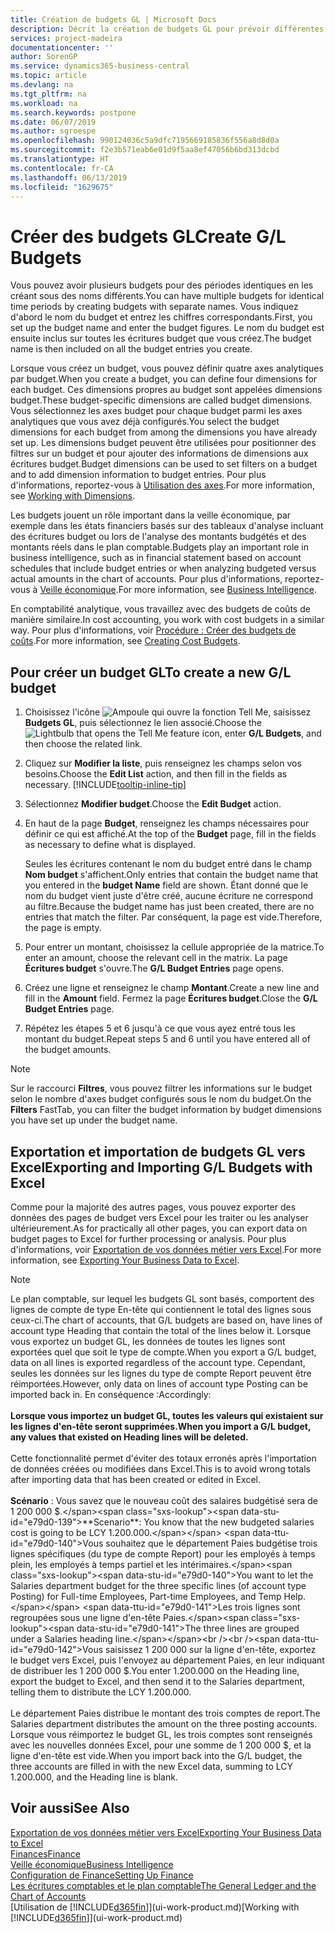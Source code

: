 ```yaml
---
title: Création de budgets GL | Microsoft Docs
description: Décrit la création de budgets GL pour prévoir différentes activités financières et affecter des dimensions à des fins de veille économique.
services: project-madeira
documentationcenter: ''
author: SorenGP
ms.service: dynamics365-business-central
ms.topic: article
ms.devlang: na
ms.tgt_pltfrm: na
ms.workload: na
ms.search.keywords: postpone
ms.date: 06/07/2019
ms.author: sgroespe
ms.openlocfilehash: 990124036c5a9dfc7195669185836f556a8d8d0a
ms.sourcegitcommit: f2e3b571eab6e01d9f5aa8ef47056b6bd313dcbd
ms.translationtype: HT
ms.contentlocale: fr-CA
ms.lasthandoff: 06/13/2019
ms.locfileid: "1629675"
---
```

# <a name="create-gl-budgets"></a><span data-ttu-id="e79d0-103">Créer des budgets GL</span><span class="sxs-lookup"><span data-stu-id="e79d0-103">Create G/L Budgets</span></span>
<span data-ttu-id="e79d0-104">Vous pouvez avoir plusieurs budgets pour des périodes identiques en les créant sous des noms différents.</span><span class="sxs-lookup"><span data-stu-id="e79d0-104">You can have multiple budgets for identical time periods by creating budgets with separate names.</span></span> <span data-ttu-id="e79d0-105">Vous indiquez d'abord le nom du budget et entrez les chiffres correspondants.</span><span class="sxs-lookup"><span data-stu-id="e79d0-105">First, you set up the budget name and enter the budget figures.</span></span> <span data-ttu-id="e79d0-106">Le nom du budget est ensuite inclus sur toutes les écritures budget que vous créez.</span><span class="sxs-lookup"><span data-stu-id="e79d0-106">The budget name is then included on all the budget entries you create.</span></span>  

<span data-ttu-id="e79d0-107">Lorsque vous créez un budget, vous pouvez définir quatre axes analytiques par budget.</span><span class="sxs-lookup"><span data-stu-id="e79d0-107">When you create a budget, you can define four dimensions for each budget.</span></span> <span data-ttu-id="e79d0-108">Ces dimensions propres au budget sont appelées dimensions budget.</span><span class="sxs-lookup"><span data-stu-id="e79d0-108">These budget-specific dimensions are called budget dimensions.</span></span> <span data-ttu-id="e79d0-109">Vous sélectionnez les axes budget pour chaque budget parmi les axes analytiques que vous avez déjà configurés.</span><span class="sxs-lookup"><span data-stu-id="e79d0-109">You select the budget dimensions for each budget from among the dimensions you have already set up.</span></span> <span data-ttu-id="e79d0-110">Les dimensions budget peuvent être utilisées pour positionner des filtres sur un budget et pour ajouter des informations de dimensions aux écritures budget.</span><span class="sxs-lookup"><span data-stu-id="e79d0-110">Budget dimensions can be used to set filters on a budget and to add dimension information to budget entries.</span></span> <span data-ttu-id="e79d0-111">Pour plus d'informations, reportez-vous à [Utilisation des axes](finance-dimensions.md).</span><span class="sxs-lookup"><span data-stu-id="e79d0-111">For more information, see [Working with Dimensions](finance-dimensions.md).</span></span>

<span data-ttu-id="e79d0-112">Les budgets jouent un rôle important dans la veille économique, par exemple dans les états financiers basés sur des tableaux d'analyse incluant des écritures budget ou lors de l'analyse des montants budgétés et des montants réels dans le plan comptable.</span><span class="sxs-lookup"><span data-stu-id="e79d0-112">Budgets play an important role in business intelligence, such as in financial statement based on account schedules that include budget entries or when analyzing budgeted versus actual amounts in the chart of accounts.</span></span> <span data-ttu-id="e79d0-113">Pour plus d'informations, reportez-vous à [Veille économique](bi.md).</span><span class="sxs-lookup"><span data-stu-id="e79d0-113">For more information, see [Business Intelligence](bi.md).</span></span>

<span data-ttu-id="e79d0-114">En comptabilité analytique, vous travaillez avec des budgets de coûts de manière similaire.</span><span class="sxs-lookup"><span data-stu-id="e79d0-114">In cost accounting, you work with cost budgets in a similar way.</span></span> <span data-ttu-id="e79d0-115">Pour plus d'informations, voir [Procédure : Créer des budgets de coûts](finance-create-cost-budgets.md).</span><span class="sxs-lookup"><span data-stu-id="e79d0-115">For more information, see [Creating Cost Budgets](finance-create-cost-budgets.md).</span></span>    

## <a name="to-create-a-new-gl-budget"></a><span data-ttu-id="e79d0-116">Pour créer un budget GL</span><span class="sxs-lookup"><span data-stu-id="e79d0-116">To create a new G/L budget</span></span>  
1. <span data-ttu-id="e79d0-117">Choisissez l'icône ![Ampoule qui ouvre la fonction Tell Me](media/ui-search/search_small.png "Dites-moi ce que vous voulez faire"), saisissez **Budgets GL**, puis sélectionnez le lien associé.</span><span class="sxs-lookup"><span data-stu-id="e79d0-117">Choose the ![Lightbulb that opens the Tell Me feature](media/ui-search/search_small.png "Tell me what you want to do") icon, enter **G/L Budgets**, and then choose the related link.</span></span>  
2. <span data-ttu-id="e79d0-118">Cliquez sur **Modifier la liste**, puis renseignez les champs selon vos besoins.</span><span class="sxs-lookup"><span data-stu-id="e79d0-118">Choose the **Edit List** action, and then fill in the fields as necessary.</span></span> [!INCLUDE[tooltip-inline-tip](includes/tooltip-inline-tip_md.md)]  
3. <span data-ttu-id="e79d0-119">Sélectionnez **Modifier budget**.</span><span class="sxs-lookup"><span data-stu-id="e79d0-119">Choose the **Edit Budget** action.</span></span>
4. <span data-ttu-id="e79d0-120">En haut de la page **Budget**, renseignez les champs nécessaires pour définir ce qui est affiché.</span><span class="sxs-lookup"><span data-stu-id="e79d0-120">At the top of the **Budget** page, fill in the fields as necessary to define what is displayed.</span></span>  

    <span data-ttu-id="e79d0-121">Seules les écritures contenant le nom du budget entré dans le champ **Nom budget** s'affichent.</span><span class="sxs-lookup"><span data-stu-id="e79d0-121">Only entries that contain the budget name that you entered in the **budget Name** field are shown.</span></span> <span data-ttu-id="e79d0-122">Étant donné que le nom du budget vient juste d'être créé, aucune écriture ne correspond au filtre.</span><span class="sxs-lookup"><span data-stu-id="e79d0-122">Because the budget name has just been created, there are no entries that match the filter.</span></span> <span data-ttu-id="e79d0-123">Par conséquent, la page est vide.</span><span class="sxs-lookup"><span data-stu-id="e79d0-123">Therefore, the page is empty.</span></span>  
5. <span data-ttu-id="e79d0-124">Pour entrer un montant, choisissez la cellule appropriée de la matrice.</span><span class="sxs-lookup"><span data-stu-id="e79d0-124">To enter an amount, choose the relevant cell in the matrix.</span></span> <span data-ttu-id="e79d0-125">La page **Écritures budget** s'ouvre.</span><span class="sxs-lookup"><span data-stu-id="e79d0-125">The **G/L Budget Entries** page opens.</span></span>  
6. <span data-ttu-id="e79d0-126">Créez une ligne et renseignez le champ **Montant**.</span><span class="sxs-lookup"><span data-stu-id="e79d0-126">Create a new line and fill in the **Amount** field.</span></span> <span data-ttu-id="e79d0-127">Fermez la page **Écritures budget**.</span><span class="sxs-lookup"><span data-stu-id="e79d0-127">Close the **G/L Budget Entries** page.</span></span>  
7. <span data-ttu-id="e79d0-128">Répétez les étapes 5 et 6 jusqu'à ce que vous ayez entré tous les montant du budget.</span><span class="sxs-lookup"><span data-stu-id="e79d0-128">Repeat steps 5 and 6 until you have entered all of the budget amounts.</span></span>  

> [!NOTE]  
>  <span data-ttu-id="e79d0-129">Sur le raccourci **Filtres**, vous pouvez filtrer les informations sur le budget selon le nombre d'axes budget configurés sous le nom du budget.</span><span class="sxs-lookup"><span data-stu-id="e79d0-129">On the **Filters** FastTab, you can filter the budget information by budget dimensions you have set up under the budget name.</span></span>

## <a name="exporting-and-importing-gl-budgets-with-excel"></a><span data-ttu-id="e79d0-130">Exportation et importation de budgets GL vers Excel</span><span class="sxs-lookup"><span data-stu-id="e79d0-130">Exporting and Importing G/L Budgets with Excel</span></span>
<span data-ttu-id="e79d0-131">Comme pour la majorité des autres pages, vous pouvez exporter des données des pages de budget vers Excel pour les traiter ou les analyser ultérieurement.</span><span class="sxs-lookup"><span data-stu-id="e79d0-131">As for practically all other pages, you can export data on budget pages to Excel for further processing or analysis.</span></span> <span data-ttu-id="e79d0-132">Pour plus d'informations, voir [Exportation de vos données métier vers Excel](about-export-data.md).</span><span class="sxs-lookup"><span data-stu-id="e79d0-132">For more information, see [Exporting Your Business Data to Excel](about-export-data.md).</span></span>

> [!NOTE]
> <span data-ttu-id="e79d0-133">Le plan comptable, sur lequel les budgets GL sont basés, comportent des lignes de compte de type En-tête qui contiennent le total des lignes sous ceux-ci.</span><span class="sxs-lookup"><span data-stu-id="e79d0-133">The chart of accounts, that G/L budgets are based on, have lines of account type Heading that contain the total of the lines below it.</span></span> <span data-ttu-id="e79d0-134">Lorsque vous exportez un budget GL, les données de toutes les lignes sont exportées quel que soit le type de compte.</span><span class="sxs-lookup"><span data-stu-id="e79d0-134">When you export a G/L budget, data on all lines is exported regardless of the account type.</span></span> <span data-ttu-id="e79d0-135">Cependant, seules les données sur les lignes du type de compte Report peuvent être réimportées.</span><span class="sxs-lookup"><span data-stu-id="e79d0-135">However, only data on lines of account type Posting can be imported back in.</span></span> <span data-ttu-id="e79d0-136">En conséquence :</span><span class="sxs-lookup"><span data-stu-id="e79d0-136">Accordingly:</span></span> <br /><br /> <span data-ttu-id="e79d0-137">**Lorsque vous importez un budget GL, toutes les valeurs qui existaient sur les lignes d'en-tête seront supprimées.**</span><span class="sxs-lookup"><span data-stu-id="e79d0-137">**When you import a G/L budget, any values that existed on Heading lines will be deleted.**</span></span> <br /><br /> <span data-ttu-id="e79d0-138">Cette fonctionnalité permet d'éviter des totaux erronés après l'importation de données créées ou modifiées dans Excel.</span><span class="sxs-lookup"><span data-stu-id="e79d0-138">This is to avoid wrong totals after importing data that has been created or edited in Excel.</span></span><br /><br /> <span data-ttu-id="e79d0-139">**Scénario** : Vous savez que le nouveau coût des salaires budgétisé sera de 1 200 000 $.</span><span class="sxs-lookup"><span data-stu-id="e79d0-139">**Scenario**: You know that the new budgeted salaries cost is going to be LCY 1.200.000.</span></span> <span data-ttu-id="e79d0-140">Vous souhaitez que le département Paies budgétise trois lignes spécifiques (du type de compte Report) pour les employés à temps plein, les employés à temps partiel et les intérimaires.</span><span class="sxs-lookup"><span data-stu-id="e79d0-140">You want to let the Salaries department budget for the three specific lines (of account type Posting) for Full-time Employees, Part-time Employees, and Temp Help.</span></span> <span data-ttu-id="e79d0-141">Les trois lignes sont regroupées sous une ligne d'en-tête Paies.</span><span class="sxs-lookup"><span data-stu-id="e79d0-141">The three lines are grouped under a Salaries heading line.</span></span><br /><br /><span data-ttu-id="e79d0-142">Vous saisissez 1 200 000 sur la ligne d'en-tête, exportez le budget vers Excel, puis l'envoyez au département Paies, en leur indiquant de distribuer les 1 200 000 $.</span><span class="sxs-lookup"><span data-stu-id="e79d0-142">You enter 1.200.000 on the Heading line, export the budget to Excel, and then send it to the Salaries department, telling them to distribute the LCY 1.200.000.</span></span><br /><br /> <span data-ttu-id="e79d0-143">Le département Paies distribue le montant des trois comptes de report.</span><span class="sxs-lookup"><span data-stu-id="e79d0-143">The Salaries department distributes the amount on the three posting accounts.</span></span> <span data-ttu-id="e79d0-144">Lorsque vous réimportez le budget GL, les trois comptes sont renseignés avec les nouvelles données Excel, pour une somme de 1 200 000 $, et la ligne d'en-tête est vide.</span><span class="sxs-lookup"><span data-stu-id="e79d0-144">When you import back into the G/L budget, the three accounts are filled in with the new Excel data, summing to LCY 1.200.000, and the Heading line is blank.</span></span>

## <a name="see-also"></a><span data-ttu-id="e79d0-145">Voir aussi</span><span class="sxs-lookup"><span data-stu-id="e79d0-145">See Also</span></span>
[<span data-ttu-id="e79d0-146">Exportation de vos données métier vers Excel</span><span class="sxs-lookup"><span data-stu-id="e79d0-146">Exporting Your Business Data to Excel</span></span>](about-export-data.md)  
[<span data-ttu-id="e79d0-147">Finances</span><span class="sxs-lookup"><span data-stu-id="e79d0-147">Finance</span></span>](finance.md)  
[<span data-ttu-id="e79d0-148">Veille économique</span><span class="sxs-lookup"><span data-stu-id="e79d0-148">Business Intelligence</span></span>](bi.md)  
[<span data-ttu-id="e79d0-149">Configuration de Finance</span><span class="sxs-lookup"><span data-stu-id="e79d0-149">Setting Up Finance</span></span>](finance-setup-finance.md)  
[<span data-ttu-id="e79d0-150">Les écritures comptables et le plan comptable</span><span class="sxs-lookup"><span data-stu-id="e79d0-150">The General Ledger and the Chart of Accounts</span></span>](finance-general-ledger.md)  
<span data-ttu-id="e79d0-151">[Utilisation de [!INCLUDE[d365fin](includes/d365fin_md.md)]](ui-work-product.md)</span><span class="sxs-lookup"><span data-stu-id="e79d0-151">[Working with [!INCLUDE[d365fin](includes/d365fin_md.md)]](ui-work-product.md)</span></span>  
